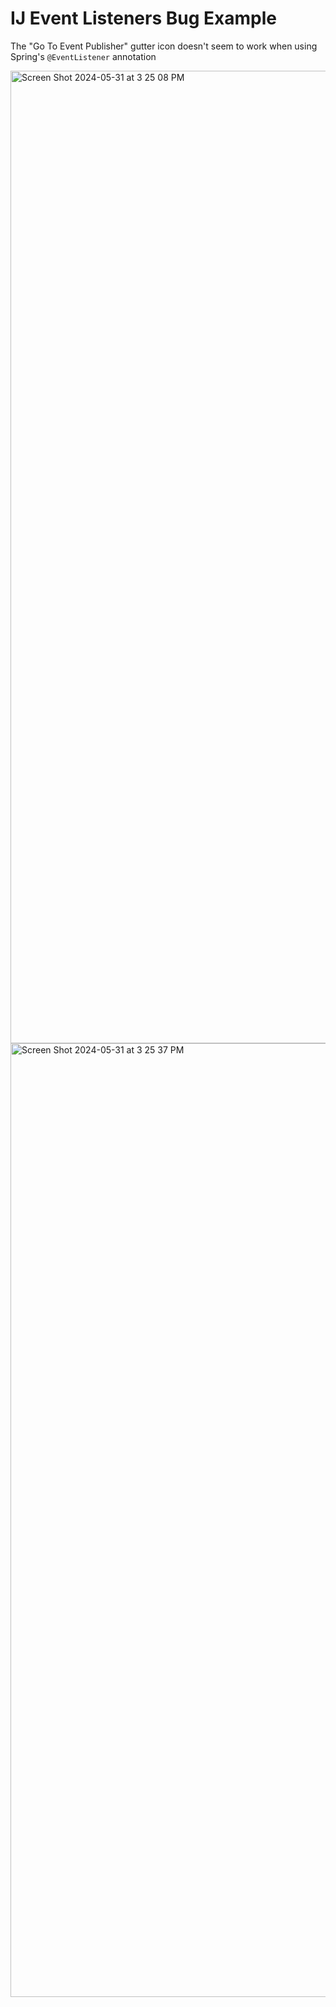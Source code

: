 # IJ Event Listeners Bug Example

The "Go To Event Publisher" gutter icon doesn't seem to work when using Spring's `@EventListener` annotation

<img width="1556" alt="Screen Shot 2024-05-31 at 3 25 08 PM" src="https://github.com/JeremyWhiteDev/spring-boot-event-listener-ij/assets/107286368/f36a69f6-a93a-4eb6-9bb2-76d3dd2b67c8">
<img width="1526" alt="Screen Shot 2024-05-31 at 3 25 37 PM" src="https://github.com/JeremyWhiteDev/spring-boot-event-listener-ij/assets/107286368/1f3ebc2c-7be3-47a5-9244-ab429142a4eb">
